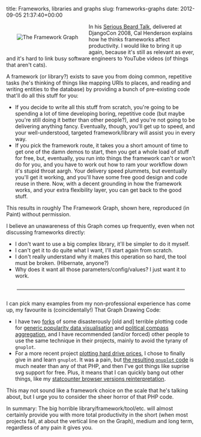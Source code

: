 title: Frameworks, libraries and graphs
slug: frameworks-graphs
date: 2012-09-05 21:37:40+00:00

<img src="https://b.goeswhere.com/framework-graph.png" style="float: left; padding: 2em" alt="The Framework Graph"/>

In&nbsp;his&nbsp;<a href="https://www.youtube.com/watch?v=i6Fr65PFqfk#t=17m17s">Serious&nbsp;Beard&nbsp;Talk</a>, delivered at DjangoCon 2008, Cal Henderson explains how he thinks frameworks affect productivity.  I would like to bring it up again, because it's still as relevant as ever, and it's hard to link busy software engineers to YouTube videos (of things that aren't cats).

A framework (or library?) exists to save you from doing common, repetitive tasks (he's thinking of things like mapping URIs to places, and reading and writing entities to the database) by providing a bunch of pre-existing code that'll do all this stuff for you:
<ul>
<li>If you decide to write all this stuff from scratch, you're going to be spending a lot of time developing boring, repetitive code (but maybe you're still doing it better than other people?), and you're not going to be delivering anything fancy.  Eventually, though, you'll get up to speed, and your well-understood, targeted framework/library will assist you in every way.</li>

<li>If you pick the framework route, it takes you a short amount of time to get one of the damn demos to start, then you get a whole load of stuff for free, but, eventually, you run into things the framework can't or won't do for you, and you have to work out how to ram your workflow down it's stupid throat aargh.  Your delivery speed plummets, but eventually you'll get it working, and you'll have some free good design and code reuse in there.  Now, with a decent grounding in how the framework works, and your extra flexibility layer, you can get back to the good stuff.</li>
</ul>

This results in roughly The Framework Graph, shown here, reproduced (in Paint) without permission.

I believe an unawareness of this Graph comes up frequently, even when not discussing frameworks directly:
<ul>
<li>I don't want to use a big complex library, it'll be simpler to do it myself.</li>
<li>I can't get it to do quite what I want, I'll start again from scratch.</li>
<li>I don't really understand why it makes this operation so hard, the tool must be broken.  (Hibernate, anyone?)</li>
<li>Why does it want all those parameters/config/values?  I just want it to work.</li>
</ul>

<hr style="margin: 2em"/>

I can pick many examples from my non-professional experience has come up, my favourite is (coincidentally!) That Graph Drawing Code:
<ul>
<li>I have two <a href="http://programmer.97things.oreilly.com/wiki/index.php/Reuse_Implies_Coupling">forks</a> of some disasterously [old and] terrible plotting code for <a href="https://git.goeswhere.com/dkarma.git/blob/06642815e24fb8f899549bf53fc67bf570e34b60:/dkarma.php#l410">generic popularity data visualisation</a> and <a href="https://git.goeswhere.com/polcom.git/blob/e533bbb43b43c83de44cf55013bbfe46fe14a35b:/index.php#l162">political compass aggregation</a>, and I have recommended (and/or forced) other people to use the same technique in their projects, mainly to avoid the tyrany of <code>gnuplot</code>.</li>

<li>For a more recent project <a href="http://faux.uwcs.co.uk/hdds.php">plotting hard drive prices</a>, I chose to finally give in and learn <code>gnuplot</code>.  It was a pain, but <a href="https://git.goeswhere.com/hdds.git/blob/HEAD:/grab/history.gnuplot">the resulting <code>gnuplot</code> code</a> is much neater than any of that PHP, and then I've got things like suprise svg support for free.  Plus, it means that I can quickly bang out other things, like my <a href="https://b.goeswhere.com/browserstats-2012-02.png">statcounter browser versions reinterpretation</a>.</li>
</ul>
This may not sound like a framework choice on the scale that he's talking about, but I urge you to consider the sheer horror of that PHP code.

In summary: The big horrible library/framework/tool/etc. will almost certainly provide you with more total productivity in the short (when most projects fail, at about the vertical line on the Graph), medium and long term, regardless of any pain it gives you.